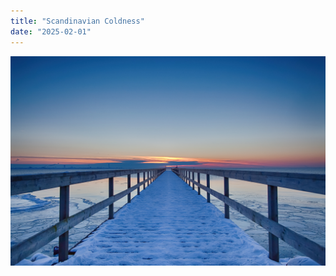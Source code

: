 ```yaml
---
title: "Scandinavian Coldness"
date: "2025-02-01"
---
```

![Scandinavian Coldness!](scandinavian-coldness.jpg "Scandinavian Coldness")